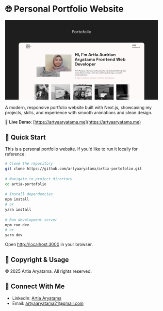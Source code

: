 # 🌐 Personal Portfolio Website

![Portfolio Screenshot](./public/projects/readme.png)

A modern, responsive portfolio website built with Next.js, showcasing my projects, skills, and experience with smooth animations and clean design.

🔗 **Live Demo**: [https://artyaaryatama.me](https://artyaaryatama.me)

## 🚀 Quick Start

This is a personal portfolio website. If you'd like to run it locally for reference:

```bash
# Clone the repository
git clone https://github.com/artyaaryatama/artia-portofolio.git

# Navigate to project directory
cd artia-portofolio

# Install dependencies
npm install
# or
yarn install

# Run development server
npm run dev
# or
yarn dev
```

Open [http://localhost:3000](http://localhost:3000) in your browser.

## 📄 Copyright & Usage

© 2025 Artia Aryatama. All rights reserved.

## 🤝 Connect With Me
- LinkedIn: [Artia Aryatama](https://linkedin.com/in/artyaaryatama)
- Email: artyaaryatama21@gmail.com
